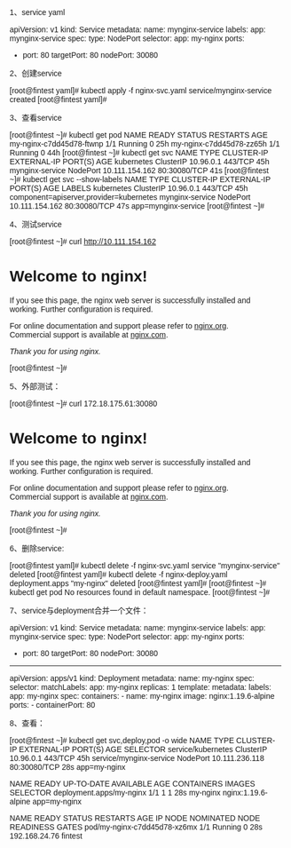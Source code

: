 1、service yaml

apiVersion: v1
kind: Service
metadata:
  name: mynginx-service
  labels:
    app: mynginx-service
spec:
  type: NodePort
  selector:
    app: my-nginx
  ports:
  - port: 80
    targetPort: 80
    nodePort: 30080
    
2、创建service

[root@fintest yaml]# kubectl apply -f nginx-svc.yaml 
service/mynginx-service created
[root@fintest yaml]# 


3、查看service

[root@fintest ~]# kubectl get pod
NAME                       READY   STATUS    RESTARTS   AGE
my-nginx-c7dd45d78-ftwnp   1/1     Running   0          25h
my-nginx-c7dd45d78-zz65h   1/1     Running   0          44h
[root@fintest ~]# kubectl get svc
NAME              TYPE        CLUSTER-IP       EXTERNAL-IP   PORT(S)        AGE
kubernetes        ClusterIP   10.96.0.1        <none>        443/TCP        45h
mynginx-service   NodePort    10.111.154.162   <none>        80:30080/TCP   41s
[root@fintest ~]# kubectl get svc --show-labels
NAME              TYPE        CLUSTER-IP       EXTERNAL-IP   PORT(S)        AGE   LABELS
kubernetes        ClusterIP   10.96.0.1        <none>        443/TCP        45h   component=apiserver,provider=kubernetes
mynginx-service   NodePort    10.111.154.162   <none>        80:30080/TCP   47s   app=mynginx-service
[root@fintest ~]# 


4、测试service

[root@fintest ~]# curl http://10.111.154.162
<!DOCTYPE html>
<html>
<head>
<title>Welcome to nginx!</title>
<style>
    body {
        width: 35em;
        margin: 0 auto;
        font-family: Tahoma, Verdana, Arial, sans-serif;
    }
</style>
</head>
<body>
<h1>Welcome to nginx!</h1>
<p>If you see this page, the nginx web server is successfully installed and
working. Further configuration is required.</p>

<p>For online documentation and support please refer to
<a href="http://nginx.org/">nginx.org</a>.<br/>
Commercial support is available at
<a href="http://nginx.com/">nginx.com</a>.</p>

<p><em>Thank you for using nginx.</em></p>
</body>
</html>
[root@fintest ~]# 

5、外部测试：

[root@fintest ~]# curl 172.18.175.61:30080
<!DOCTYPE html>
<html>
<head>
<title>Welcome to nginx!</title>
<style>
    body {
        width: 35em;
        margin: 0 auto;
        font-family: Tahoma, Verdana, Arial, sans-serif;
    }
</style>
</head>
<body>
<h1>Welcome to nginx!</h1>
<p>If you see this page, the nginx web server is successfully installed and
working. Further configuration is required.</p>

<p>For online documentation and support please refer to
<a href="http://nginx.org/">nginx.org</a>.<br/>
Commercial support is available at
<a href="http://nginx.com/">nginx.com</a>.</p>

<p><em>Thank you for using nginx.</em></p>
</body>
</html>
[root@fintest ~]# 

6、删除service:

[root@fintest yaml]# kubectl delete -f nginx-svc.yaml 
service "mynginx-service" deleted
[root@fintest yaml]# kubectl delete -f nginx-deploy.yaml 
deployment.apps "my-nginx" deleted
[root@fintest yaml]# 
[root@fintest ~]# kubectl get pod
No resources found in default namespace.
[root@fintest ~]# 

7、service与deployment合并一个文件：

apiVersion: v1
kind: Service
metadata:
  name: mynginx-service
  labels:
    app: mynginx-service
spec:
  type: NodePort
  selector:
    app: my-nginx
  ports:
  - port: 80
    targetPort: 80
    nodePort: 30080
---
apiVersion: apps/v1
kind: Deployment
metadata:
  name: my-nginx
spec:
  selector:
    matchLabels:
      app: my-nginx
  replicas: 1
  template:
    metadata:
      labels:
        app: my-nginx
    spec:
      containers:
      - name: my-nginx
        image: nginx:1.19.6-alpine
        ports:
        - containerPort: 80
        

8、查看：

[root@fintest ~]#  kubectl get svc,deploy,pod -o wide
NAME                      TYPE        CLUSTER-IP       EXTERNAL-IP   PORT(S)        AGE   SELECTOR
service/kubernetes        ClusterIP   10.96.0.1        <none>        443/TCP        45h   <none>
service/mynginx-service   NodePort    10.111.236.118   <none>        80:30080/TCP   28s   app=my-nginx

NAME                       READY   UP-TO-DATE   AVAILABLE   AGE   CONTAINERS   IMAGES                SELECTOR
deployment.apps/my-nginx   1/1     1            1           28s   my-nginx     nginx:1.19.6-alpine   app=my-nginx

NAME                           READY   STATUS    RESTARTS   AGE   IP              NODE      NOMINATED NODE   READINESS GATES
pod/my-nginx-c7dd45d78-xz6mx   1/1     Running   0          28s   192.168.24.76   fintest   <none>           <none>




